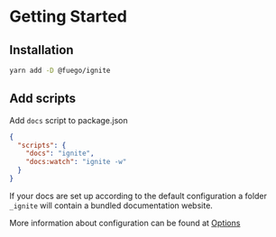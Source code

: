 # Getting Started

## Installation

```bash
yarn add -D @fuego/ignite
```

## Add scripts

Add `docs` script to package.json

```json
{
  "scripts": {
    "docs": "ignite",
    "docs:watch": "ignite -w"
  }
}
```

If your docs are set up according to the default configuration a folder `_ignite` will contain a bundled documentation website.

More information about configuration can be found at [Options](./Options.md)
